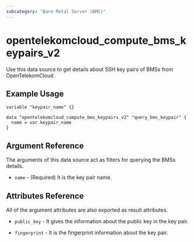 ```yaml
---
subcategory: "Bare Metal Server (BMS)"
---
```


# opentelekomcloud_compute_bms_keypairs_v2

Use this data source to get details about SSH key pairs of BMSs from OpenTelekomCloud.

## Example Usage

```hcl
variable "keypair_name" {}

data "opentelekomcloud_compute_bms_keypairs_v2" "query_bms_keypair" {
  name = var.keypair_name
}
```

## Argument Reference

The arguments of this data source act as filters for querying the BMSs details.

* `name` - (Required) It is the key pair name.

## Attributes Reference

All of the argument attributes are also exported as result attributes.

* `public_key` - It gives the information about the public key in the key pair.

* `fingerprint` - It is the fingerprint information about the key pair.
